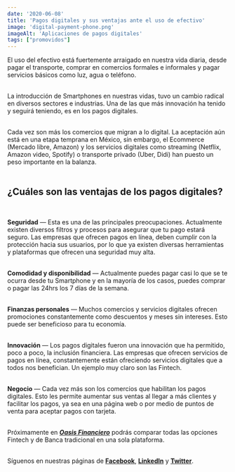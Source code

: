 ```yaml
--- 
date: '2020-06-08' 
title: 'Pagos digitales y sus ventajas ante el uso de efectivo' 
image: 'digital-payment-phone.png'
imageAlt: 'Aplicaciones de pagos digitales'
tags: ["promovidos"]
--- 
```


El uso del efectivo está fuertemente arraigado en nuestra vida diaria, desde pagar el transporte, comprar en comercios formales e informales y pagar servicios básicos como luz, agua o teléfono. <br/><br/>

La introducción de Smartphones en nuestras vidas, tuvo un cambio radical en diversos sectores e industrias. Una de las que más innovación ha tenido y seguirá teniendo, es en los pagos digitales. <br/><br/>

Cada vez son más los comercios que migran a lo digital. La aceptación aún está en una etapa temprana en México, sin embargo, el Ecommerce (Mercado libre, Amazon) y los servicios digitales como streaming (Netflix, Amazon video, Spotify) o transporte privado (Uber, Didi) han puesto un peso importante en la balanza. <br/><br/>

## ¿Cuáles son las ventajas de los pagos digitales? 
<br/>

**Seguridad** — Esta es una de las principales preocupaciones. Actualmente existen diversos filtros y procesos para asegurar que tu pago estará seguro. Las empresas que ofrecen pagos en línea, deben cumplir con la protección hacia sus usuarios, por lo que ya existen diversas herramientas y plataformas que ofrecen una seguridad muy alta. <br/><br/>

**Comodidad y disponibilidad** — Actualmente puedes pagar casi lo que se te ocurra desde tu Smartphone y en la mayoría de los casos, puedes comprar o pagar las 24hrs los 7 días de la semana. <br/><br/>

**Finanzas personales** — Muchos comercios y servicios digitales ofrecen promociones constantemente como descuentos y meses sin intereses. Esto puede ser beneficioso para tu economía. <br/><br/>

**Innovación** — Los pagos digitales fueron una innovación que ha permitido, poco a poco, la inclusión financiera. Las empresas que ofrecen servicios de pagos en línea, constantemente están ofreciendo servicios digitales que a todos nos benefician. Un ejemplo muy claro son las Fintech. <br/><br/>

**Negocio** — Cada vez más son los comercios que habilitan los pagos digitales. Esto les permite aumentar sus ventas al llegar a más clientes y facilitar los pagos, ya sea en una página web o por medio de puntos de venta para aceptar pagos con tarjeta. <br/><br/>

Próximamente en ***[Oasis Financiero](https://www.oasisfinanciero.mx)*** podrás comparar todas las opciones Fintech y de Banca tradicional en una sola plataforma. <br/><br/>

Síguenos en nuestras páginas de **[Facebook](https://facebook.com/oasisfinanciero)**, **[LinkedIn](https://www.linkedin.com/company/oasisfinanciero/)** y **[Twitter](https://twitter.com/oasisfintech)**.